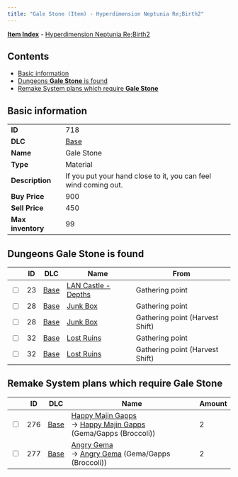 ```yaml
---
title: "Gale Stone (Item) - Hyperdimension Neptunia Re;Birth2"
---
```


[**Item Index**](/neptunia/rb2/item/index.html) - [Hyperdimension Neptunia Re;Birth2](/neptunia/rb2)

## Contents

- [Basic information](#basic-information)
- [Dungeons **Gale Stone** is found](#dungeons-gale-stone-is-found)
- [Remake System plans which require **Gale Stone**](#remake-system-plans-which-require-gale-stone)

## Basic information

|   |   |
| -- | -- |
| **ID** | 718 |
| **DLC** | [Base](/neptunia/rb2/dlc/0-base.html) |
| **Name** | Gale Stone |
| **Type** | Material |
| **Description** | If you put your hand close to it, you can feel wind coming out. |
| **Buy Price** | 900 |
| **Sell Price** | 450 |
| **Max inventory** | 99 |

## Dungeons **Gale Stone** is found

|    | ID | DLC | Name | From |
| -- | -- | --- | ---- | ---- |
| <input type="checkbox" id="rb2-dungeon-0-23" class="trackbox" /> | 23 | [Base](/neptunia/rb2/dlc/0-base.html) | [LAN Castle - Depths](/neptunia/rb2/dungeon/0-23-lan-castle-depths.html) | Gathering point |
| <input type="checkbox" id="rb2-dungeon-0-28" class="trackbox" /> | 28 | [Base](/neptunia/rb2/dlc/0-base.html) | [Junk Box ](/neptunia/rb2/dungeon/0-28-junk-box.html) | Gathering point |
| <input type="checkbox" id="rb2-dungeon-0-28" class="trackbox" /> | 28 | [Base](/neptunia/rb2/dlc/0-base.html) | [Junk Box ](/neptunia/rb2/dungeon/0-28-junk-box.html) | Gathering point (Harvest Shift) |
| <input type="checkbox" id="rb2-dungeon-0-32" class="trackbox" /> | 32 | [Base](/neptunia/rb2/dlc/0-base.html) | [Lost Ruins](/neptunia/rb2/dungeon/0-32-lost-ruins.html) | Gathering point |
| <input type="checkbox" id="rb2-dungeon-0-32" class="trackbox" /> | 32 | [Base](/neptunia/rb2/dlc/0-base.html) | [Lost Ruins](/neptunia/rb2/dungeon/0-32-lost-ruins.html) | Gathering point (Harvest Shift) |

## Remake System plans which require **Gale Stone**

|    | ID | DLC | Name | Amount |
| -- | -- | --- | ---- | ------ |
| <input type="checkbox" id="rb2-remake-0-276" class="trackbox" /> | 276 | [Base](/neptunia/rb2/dlc/0-base.html) | [Happy Majin Gapps](/neptunia/rb2/remake/0-276-happy-majin-gapps.html)<br />→ [Happy Majin Gapps](/neptunia/rb2/item/0-1274-happy-majin-gapps.html) (Gema/Gapps (Broccoli)) | 2 |
| <input type="checkbox" id="rb2-remake-0-277" class="trackbox" /> | 277 | [Base](/neptunia/rb2/dlc/0-base.html) | [Angry Gema](/neptunia/rb2/remake/0-277-angry-gema.html)<br />→ [Angry Gema](/neptunia/rb2/item/0-1275-angry-gema.html) (Gema/Gapps (Broccoli)) | 2 |